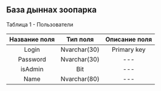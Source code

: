 ## База дыннах зоопарка

Таблица 1 - Пользователи

| Название поля | Тип поля         | Описание поля                |
|:-------------:|:----------------:|:----------------------------:|
| Login      | Nvarchar(30)           | Primary key       |
| Password          | Nvarchar(30)     | ---            |
| isAdmin       | Bit    | ---        |
| Name         | Nvarchar(80)  | ---        |


 